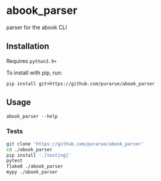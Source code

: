 # abook_parser

parser for the abook CLI

## Installation

Requires `python3.9+`

To install with pip, run:

```
pip install git+https://github.com/purarue/abook_parser
```

## Usage

```
abook_parser --help
```

### Tests

```bash
git clone 'https://github.com/purarue/abook_parser'
cd ./abook_parser
pip install '.[testing]'
pytest
flake8 ./abook_parser
mypy ./abook_parser
```
